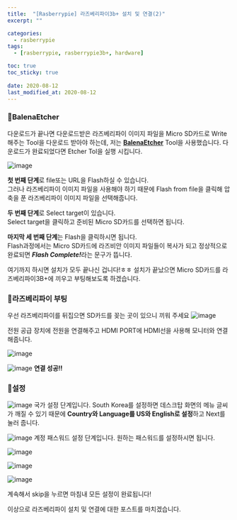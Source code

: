 ```yaml
---
title:  "[Rasberrypie] 라즈베리파이3b+ 설치 및 연결(2)"
excerpt: ""

categories:
  - rasberrypie
tags:
  - [rasberrypie, rasberrypie3b+, hardware]

toc: true
toc_sticky: true
 
date: 2020-08-12
last_modified_at: 2020-08-12
---
```


### 📜BalenaEtcher
다운로드가 끝나면 다운로드받은 라즈베리파이 이미지 파일을 Micro SD카드로 Write해주는 Tool을 다운로드 받아야 하는데, 저는 <b>[BalenaEtcher](https://www.balena.io/etcher/)</b> Tool을 사용했습니다.
다운로드가 완료되었다면 Etcher Tol을 실행 시킵니다.


![image](https://user-images.githubusercontent.com/59803206/90085878-fc1cee80-dd53-11ea-8266-08f1b47fbb8a.png)  

<b>첫 번째 단계</b>로 file또는 URL을 Flash하실 수 있습니다.  
그러나 라즈베리파이 이미지 파일을 사용해야 하기 때문에 Flash from file을 클릭해 압축을 푼 라즈베리파이 이미지 파일을 선택해줍니다.    

<b>두 번째 단계</b>로 Select target이 있습니다.  
Select target을 클릭하고 준비된 Micro SD카드를 선택하면 됩니다.    

<b>마지막 세 번째 단계</b>는 Flash을 클릭하시면 됩니다.  
Flash과정에서는 Micro SD카드에 라즈비안 이미지 파일들이 복사가 되고 정상적으로 완료되면 <i><b>Flash Complete!</b></i>라는 문구가 뜹니다.   


여기까지 하시면 설치가 모두 끝나신 겁니다!ㅎㅎ
설치가 끝났으면 Micro SD카드를 라즈베리파이3B+에 끼우고 부팅해보도록 하겠습니다.  
  
  
### 📜라즈베리파이 부팅
우선 라즈베리파이를 뒤집으면 SD카드를 꽂는 곳이 있으니 끼워 주세요
![image](https://github.com/rin1004/rin1004.github.io/assets/59803206/ed1e6fb0-0903-4855-bfe7-e4634e9d36fe)


전원 공급 장치에 전원을 연결해주고 HDMI PORT에 HDMI선을 사용해 모니터와 연결해줍니다.

![image](https://github.com/rin1004/rin1004.github.io/assets/59803206/a3a9dfab-5711-4fb4-b9bc-0e775e910a1e)

![image](https://github.com/rin1004/rin1004.github.io/assets/59803206/b88432bd-b849-47ea-82c2-cf07d9e37ff8)
**연결 성공!!**
  
  
### 📜설정

![image](https://github.com/rin1004/rin1004.github.io/assets/59803206/294e0185-ccea-4eb4-8827-bfb8000a1851)
국가 설정 단계입니다.
 South Korea를 설정하면 데스크탑 화면의 메뉴 글씨가 깨질 수 있기 때문에 **Country와 Language를 US와 English로 설정**하고 Next를 눌러 줍니다.


![image](https://github.com/rin1004/rin1004.github.io/assets/59803206/d13e51ff-14d6-407f-b0ea-8acd97c0c708)
계정 패스워드 설정 단계입니다.
원하는 패스워드를 설정하시면 됩니다.

![image](https://github.com/rin1004/rin1004.github.io/assets/59803206/9d97d156-c2fd-46ee-8bb1-0f95d25d27e1)

![image](https://github.com/rin1004/rin1004.github.io/assets/59803206/8af71869-21f8-424d-b52a-791f91d86179)

![image](https://github.com/rin1004/rin1004.github.io/assets/59803206/7182b9f0-ddb1-49a4-838d-5a67e5b21f57)

계속해서 skip을 누르면 마침내 모든 설정이 완료됩니다!

이상으로 라즈베리파이 설치 및 연결에 대한 포스트를 마치겠습니다.
